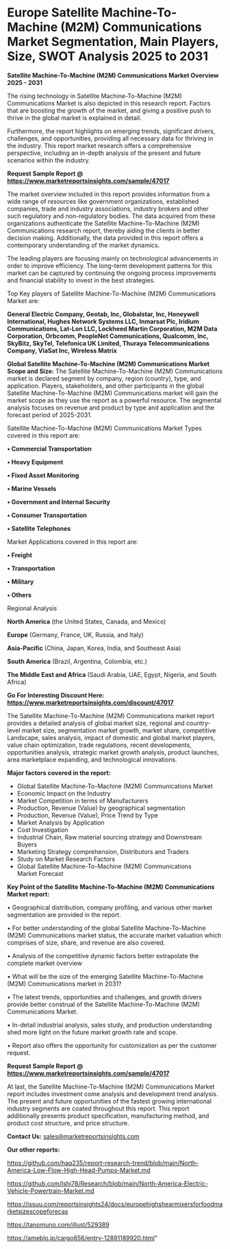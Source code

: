 # Europe Satellite Machine-To-Machine (M2M) Communications Market Segmentation, Main Players, Size, SWOT Analysis 2025 to 2031

<Strong> Satellite Machine-To-Machine (M2M) Communications Market Overview 2025 - 2031</strong>

The rising technology in Satellite Machine-To-Machine (M2M) Communications Market is also depicted in this research report. Factors that are boosting the growth of the market, and giving a positive push to thrive in the global market is explained in detail.

Furthermore, the report highlights on emerging trends, significant drivers, challenges, and opportunities, providing all necessary data for thriving in the industry. This report market research offers a comprehensive perspective, including an in-depth analysis of the present and future scenarios within the industry.

<strong>Request Sample Report @ <a href=https://www.marketreportsinsights.com/sample/47017>https://www.marketreportsinsights.com/sample/47017</a></strong>

The market overview included in this report provides information from a wide range of resources like government organizations, established companies, trade and industry associations, industry brokers and other such regulatory and non-regulatory bodies. The data acquired from these organizations authenticate the Satellite Machine-To-Machine (M2M) Communications research report, thereby aiding the clients in better decision making. Additionally, the data provided in this report offers a contemporary understanding of the market dynamics.

The leading players are focusing mainly on technological advancements in order to improve efficiency. The long-term development patterns for this market can be captured by continuing the ongoing process improvements and financial stability to invest in the best strategies.

Top Key players of Satellite Machine-To-Machine (M2M) Communications Market are:

<strong>General Electric Company, Geotab, Inc, Globalstar, Inc, Honeywell International, Hughes Network Systems LLC, Inmarsat Plc, Iridium Communications, Lat-Lon LLC, Lockheed Martin Corporation, M2M Data Corporation, Orbcomm, PeopleNet Communications, Qualcomm, Inc, SkyBitz, SkyTel, Telefonica UK Limited, Thuraya Telecommunications Company, ViaSat Inc, Wireless Matrix</strong>

<strong><b>Global Satellite Machine-To-Machine (M2M) Communications Market Scope and Size:</b></strong>
The Satellite Machine-To-Machine (M2M) Communications market is declared segment by company, region (country), type, and application. Players, stakeholders, and other participants in the global Satellite Machine-To-Machine (M2M) Communications market will gain the market scope as they use the report as a powerful resource. The segmental analysis focuses on revenue and product by type and application and the forecast period of 2025-2031.

Satellite Machine-To-Machine (M2M) Communications Market Types covered in this report are:

<strong>•  Commercial Transportation

•  Heavy Equipment

•  Fixed Asset Monitoring

•  Marine Vessels

•  Government and Internal Security

•  Consumer Transportation

•  Satellite Telephones</strong>

Market Applications covered in this report are:

<strong>•  Freight

•  Transportation

•  Military

•  Others</strong> 

Regional Analysis

<strong>North America</strong> (the United States, Canada, and Mexico)

<strong>Europe</strong> (Germany, France, UK, Russia, and Italy)

<strong>Asia-Pacific</strong> (China, Japan, Korea, India, and Southeast Asia)

<strong>South America</strong> (Brazil, Argentina, Colombia, etc.)

<strong>The Middle East and Africa</strong> (Saudi Arabia, UAE, Egypt, Nigeria, and South Africa)

<strong>Go For Interesting Discount Here: <a href=https://www.marketreportsinsights.com/discount/47017>https://www.marketreportsinsights.com/discount/47017</a></strong>

The Satellite Machine-To-Machine (M2M) Communications market report provides a detailed analysis of global market size, regional and country-level market size, segmentation market growth, market share, competitive Landscape, sales analysis, impact of domestic and global market players, value chain optimization, trade regulations, recent developments, opportunities analysis, strategic market growth analysis, product launches, area marketplace expanding, and technological innovations.

<strong><b>Major factors covered in the report:</b></strong>
<ul>
  <li>Global Satellite Machine-To-Machine (M2M) Communications Market </li>
  <li>Economic Impact on the Industry</li>
  <li>Market Competition in terms of Manufacturers</li>
  <li>Production, Revenue (Value) by geographical segmentation</li>
  <li>Production, Revenue (Value), Price Trend by Type</li>
  <li>Market Analysis by Application</li>
  <li>Cost Investigation</li>
  <li>Industrial Chain, Raw material sourcing strategy and Downstream Buyers</li>
  <li>Marketing Strategy comprehension, Distributors and Traders</li>
  <li>Study on Market Research Factors</li>
  <li>Global Satellite Machine-To-Machine (M2M) Communications Market Forecast</li>
</ul>

<strong><b>Key Point of the Satellite Machine-To-Machine (M2M) Communications Market report:</b></strong>

• Geographical distribution, company profiling, and various other market segmentation are provided in the report.

• For better understanding of the global Satellite Machine-To-Machine (M2M) Communications market status, the accurate market valuation which comprises of size, share, and revenue are also covered.

• Analysis of the competitive dynamic factors better extrapolate the complete market overview

• What will be the size of the emerging Satellite Machine-To-Machine (M2M) Communications market in 2031?

• The latest trends, opportunities and challenges, and growth drivers provide better construal of the Satellite Machine-To-Machine (M2M) Communications Market.

• In-detail industrial analysis, sales study, and production understanding shed more light on the future market growth rate and scope.

• Report also offers the opportunity for customization as per the customer request.

<strong>Request Sample Report @ <a href=https://www.marketreportsinsights.com/sample/47017>https://www.marketreportsinsights.com/sample/47017</a></strong>

At last, the Satellite Machine-To-Machine (M2M) Communications Market report includes investment come analysis and development trend analysis. The present and future opportunities of the fastest growing international industry segments are coated throughout this report. This report additionally presents product specification, manufacturing method, and product cost structure, and price structure.

<strong>Contact Us:</strong>
sales@marketreportsinsights.com

<strong>Our other reports:</strong>

<a href=https://github.com/haq235/report-research-trend/blob/main/North-America-Low-Flow-High-Head-Pumps-Market.md>https://github.com/haq235/report-research-trend/blob/main/North-America-Low-Flow-High-Head-Pumps-Market.md</a>

<a href=https://github.com/Ishi78/Research/blob/main/North-America-Electric-Vehicle-Powertrain-Market.md>https://github.com/Ishi78/Research/blob/main/North-America-Electric-Vehicle-Powertrain-Market.md</a>

<a href=https://issuu.com/reportsinsights24/docs/europehighshearmixersforfoodmarketsizescopeforecas>https://issuu.com/reportsinsights24/docs/europehighshearmixersforfoodmarketsizescopeforecas</a>

<a href=https://tanomuno.com/illust/529389>https://tanomuno.com/illust/529389</a>

<a href=https://ameblo.jp/cargo656/entry-12891189920.html>https://ameblo.jp/cargo656/entry-12891189920.html</a>"
